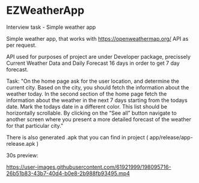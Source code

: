 # EZWeatherApp
Interview task - Simple weather app

Simple weather app, that works with https://openweathermap.org/ API as per request.

API used for purposes of project are under Developer package, precissely Current Weather Data and Daily Forecast 16 days in order to get 7 day forecast.


Task: "On the home page ask for the user location, and determine the current city. Based on the city, you should fetch the information about the weather today. In the second section of the home page fetch the information about the weather in the next 7 days starting from the todays date. Mark the todays date in a different color. This list should be horizontally scrollable. By clicking on the “See all” button navigate to another screen where you present a more detailed forecast of the weather for that particular city."

There is also generated .apk that you can find in project ( app/release/app-release.apk )

30s preview:

https://user-images.githubusercontent.com/61921999/198095716-26b51b83-43b7-40d4-b0e8-2b988fb93495.mp4

